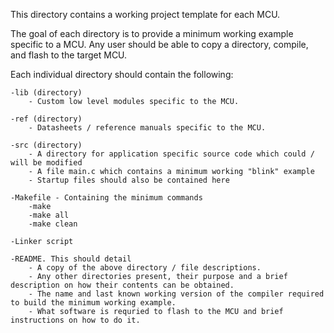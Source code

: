 This directory contains a working project template for each MCU.

The goal of each directory is to provide a minimum working example specific to a MCU. Any user should be able to copy a directory,
compile, and flash to the target MCU.

Each individual directory should contain the following:
	
	-lib (directory) 
		- Custom low level modules specific to the MCU.

	-ref (directory)
		- Datasheets / reference manuals specific to the MCU.

	-src (directory)
		- A directory for application specific source code which could / will be modified
		- A file main.c which contains a minimum working "blink" example
		- Startup files should also be contained here

	-Makefile - Containing the minimum commands
		-make 
		-make all
		-make clean

	-Linker script

	-README. This should detail
		- A copy of the above directory / file descriptions.
		- Any other directories present, their purpose and a brief description on how their contents can be obtained.
		- The name and last known working version of the compiler required to build the minimum working example.
		- What software is requried to flash to the MCU and brief instructions on how to do it.

	
	
	
	
	

	
